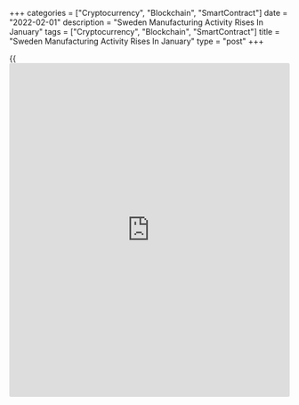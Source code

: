 +++
categories = ["Cryptocurrency", "Blockchain", "SmartContract"]
date = "2022-02-01"
description = "Sweden Manufacturing Activity Rises In January"
tags = ["Cryptocurrency", "Blockchain", "SmartContract"]
title = "Sweden Manufacturing Activity Rises In January"
type = "post"
+++

{{<iframe id="large-banner" src="https://www.bounty.group/#slide=23.0" width="100%" height="600" scrolling="no" style="border: 0px solid rgb(216, 221, 230); border-radius: 3px;">}}

Sweden's manufacturing activity increased in January, yet remained
robust, survey data from Swedbank and the logistics association SILF
showed on Tuesday.

The purchasing managers' index for the manufacturing sector rose to 62.4
in January from 62.1 in December. A PMI reading above 50 suggests growth
in the manufacturing sector.

"The rise occurs when delivery times in the manufacturing industry have
begun to fall back after the autumn's record levels, which may be an
indication that supply disruptions have eased somewhat in the industry,"
Swedbank analyst Jorgen Kennemar said.

Among the sub-indices, order intake and production increased, while
employment and delivery time had a dampening effect.

Production plans in manufacturing industry rose to the highest level in
over ten years.

Suppliers' raw material and input goods declined for the third straight
month in January.

For comments and feedback [contact](https://www.playgroundfx.com/contact/): editorial@rtt[news](https://www.letsplayfx.com/blog/forex-news-website/).com

[Economic News][1]

 **What parts of the world are seeing the best (and worst) economic
performances lately? Click[here][2] to check out our [Econ Scorecard][2]
and find out! See up-to-the-moment [ranking](https://www.playgroundfx.com/blog/crypto-exchange-ranking/)s for the best and worst
performers in [GDP][3], [unemployment rate][4], [inflation][5] and much
more.**

   1. www.rtt[news](https://www.letsplayfx.com/blog/forex-news-website/).com/Content/EconomicNews.aspx
   2. www.rtt[news](https://www.letsplayfx.com/blog/forex-news-website/).com/economic-scorecard/world-rank/industrial-production/highest-performance.aspx
   3. www.rtt[news](https://www.letsplayfx.com/blog/forex-news-website/).com/economic-scorecard/world-rank/GDP/highest-performance.aspx
   4. www.rtt[news](https://www.letsplayfx.com/blog/forex-news-website/).com/economic-scorecard/world-rank/unemployment-rate/lowest-performance.aspx
   5. www.rtt[news](https://www.letsplayfx.com/blog/forex-news-website/).com/economic-scorecard/world-rank/CPI/highest-performance.aspx